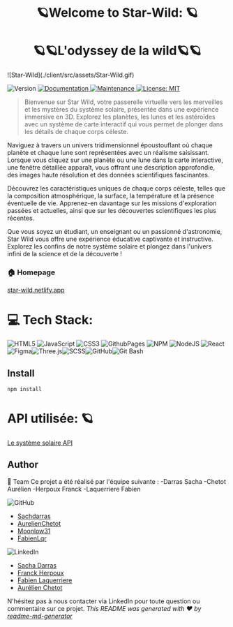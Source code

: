 <h1 align="center">🪐Welcome to Star-Wild: 🪐</h1>
<h1 align="center">  🪐🪐L'odyssey de la wild🪐🪐</h1>
![Star-Wild](./client/src/assets/Star-Wild.gif)
<p>
  <img alt="Version" src="https://img.shields.io/badge/version-v.1-blue.svg?cacheSeconds=2592000" />
  <a href="https://github.com/team3/team3#readme" target="_blank">
    <img alt="Documentation" src="https://img.shields.io/badge/documentation-yes-brightgreen.svg" />
  </a>
  <a href="https://github.com/team3/team3/graphs/commit-activity" target="_blank">
    <img alt="Maintenance" src="https://img.shields.io/badge/Maintained%3F-yes-green.svg" />
  </a>
  <a href="#" target="_blank">
    <img alt="License: MIT" src="https://img.shields.io/github/license/Sachdarras AurelienChetot Moonlow31 FabienLqr/Star-Wild" />
  </a>
</p>

> Bienvenue sur Star Wild, votre passerelle virtuelle vers les merveilles et les mystères du système solaire, présentée dans une expérience immersive en 3D. Explorez les planètes, les lunes et les astéroïdes avec un système de carte interactif qui vous permet de plonger dans les détails de chaque corps céleste.

Naviguez à travers un univers tridimensionnel époustouflant où chaque planète et chaque lune sont représentées avec un réalisme saisissant. Lorsque vous cliquez sur une planète ou une lune dans la carte interactive, une fenêtre détaillée apparaît, vous offrant une description approfondie, des images haute résolution et des données scientifiques fascinantes.

Découvrez les caractéristiques uniques de chaque corps céleste, telles que la composition atmosphérique, la surface, la température et la présence éventuelle de vie. Apprenez-en davantage sur les missions d'exploration passées et actuelles, ainsi que sur les découvertes scientifiques les plus récentes.

Que vous soyez un étudiant, un enseignant ou un passionné d'astronomie, Star Wild vous offre une expérience éducative captivante et instructive. Explorez les confins de notre système solaire et plongez dans l'univers infini de la science et de la découverte !

### 🏠 Homepage

[star-wild.netlify.app](https://star-wild.netlify.app/)

# 💻 Tech Stack:

![HTML5](https://img.shields.io/badge/html5-%23E34F26.svg?style=plastic&logo=html5&logoColor=white) ![JavaScript](https://img.shields.io/badge/javascript-%23323330.svg?style=plastic&logo=javascript&logoColor=%23F7DF1E) ![CSS3](https://img.shields.io/badge/css3-%231572B6.svg?style=plastic&logo=css3&logoColor=white) ![GithubPages](https://img.shields.io/badge/github%20pages-121013?style=plastic&logo=github&logoColor=white) ![NPM](https://img.shields.io/badge/NPM-%23CB3837.svg?style=plastic&logo=npm&logoColor=white) ![NodeJS](https://img.shields.io/badge/node.js-6DA55F?style=plastic&logo=node.js&logoColor=white) ![React](https://img.shields.io/badge/react-%2320232a.svg?style=plastic&logo=react&logoColor=%2361DAFB) ![Figma](https://img.shields.io/badge/figma-%23F24E1E.svg?style=plastic&logo=figma&logoColor=white)![Three.js](https://img.shields.io/badge/Three.js-%23000000.svg?style=plastic&logo=three.js&logoColor=white)![SCSS](https://img.shields.io/badge/SCSS-%23CC6699.svg?style=plastic&logo=sass&logoColor=white)![GitHub](https://img.shields.io/badge/GitHub-%23181717.svg?style=plastic&logo=github&logoColor=white)![Git Bash](https://img.shields.io/badge/Git_Bash-%23121013.svg?style=plastic&logo=git&logoColor=white)

## Install

```sh
npm install
```

# API utilisée: 🪐

[Le système solaire API](https://api.le-systeme-solaire.net/)

## Author

👤 Team
Ce projet a été réalisé par l'équipe suivante :
-Darras Sacha
-Chetot Aurélien
-Herpoux Franck
-Laquerriere Fabien

![GitHub](https://img.shields.io/badge/GitHub-%23181717.svg?style=plastic&logo=github&logoColor=white)

- [Sachdarras](https://github.com/Sachdarras)
- [AurelienChetot](https://github.com/AurelienChetot)
- [Moonlow31](https://github.com/Moonlow31)
- [FabienLqr](https://github.com/FabienLqr)

![LinkedIn](https://img.shields.io/badge/LinkedIn-%230077B5.svg?style=plastic&logo=linkedin&logoColor=white)

- [Sacha Darras](https://www.linkedin.com/in/sacha-darras/)
- [Franck Herpoux](https://www.linkedin.com/in/franck-herpoux/)
- [Fabien Laquerriere](https://www.linkedin.com/in/fabien-laquerriere)
- [Aurélien Chetot](https://www.linkedin.com/in/aur%C3%A9lien-chetot-6861852b2/)

N'hésitez pas à nous contacter via LinkedIn pour toute question ou commentaire sur ce projet.
_This README was generated with ❤️ by [readme-md-generator](https://github.com/kefranabg/readme-md-generator)_
